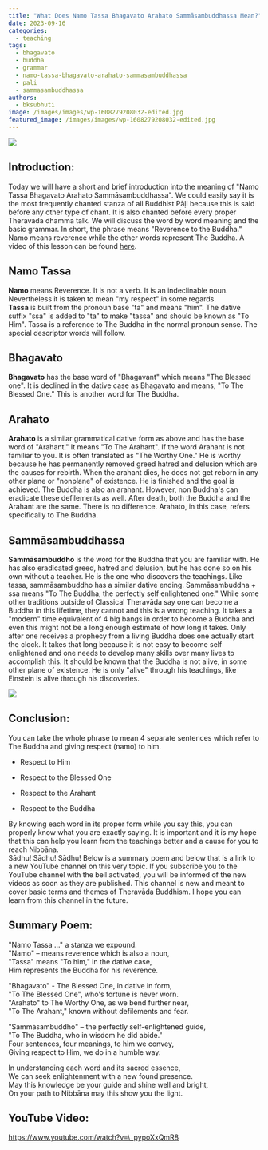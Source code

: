 ```yaml
---
title: "What Does Namo Tassa Bhagavato Arahato Sammāsambuddhassa Mean?"
date: 2023-09-16
categories: 
  - teaching
tags: 
  - bhagavato
  - buddha
  - grammar
  - namo-tassa-bhagavato-arahato-sammasambuddhassa
  - paḷi
  - sammasambuddhassa
authors: 
  - bksubhuti
image: /images/images/wp-1608279208032-edited.jpg
featured_image: /images/images/wp-1608279208032-edited.jpg
---
```


![](/images/namo-cover.png)

## Introduction:

Today we will have a short and brief introduction into the meaning of "Namo Tassa Bhagavato Arahato Sammāsambuddhassa". We could easily say it is the most frequently chanted stanza of all Buddhist Pāḷi because this is said before any other type of chant. It is also chanted before every proper Theravāda dhamma talk. We will discuss the word by word meaning and the basic grammar. In short, the phrase means "Reverence to the Buddha." Namo means reverence while the other words represent The Buddha. A video of this lesson can be found [here](https://www.youtube.com/watch?v=_pypoXxQmR8).

## Namo Tassa

**Namo** means Reverence. It is not a verb. It is an indeclinable noun. Nevertheless it is taken to mean "my respect" in some regards.  
**Tassa** is built from the pronoun base "ta" and means "him". The dative suffix "ssa" is added to "ta" to make "tassa" and should be known as "To Him". Tassa is a reference to The Buddha in the normal pronoun sense. The special descriptor words will follow.

## Bhagavato

**Bhagavato** has the base word of "Bhagavant" which means "The Blessed one". It is declined in the dative case as Bhagavato and means, "To The Blessed One." This is another word for The Buddha.

## Arahato

**Arahato** is a similar grammatical dative form as above and has the base word of "Arahant." It means "To The Arahant". If the word Arahant is not familiar to you. It is often translated as "The Worthy One." He is worthy because he has permanently removed greed hatred and delusion which are the causes for rebirth. When the arahant dies, he does not get reborn in any other plane or "nonplane" of existence. He is finished and the goal is achieved. The Buddha is also an arahant. However, non Buddha's can eradicate these defilements as well. After death, both the Buddha and the Arahant are the same. There is no difference. Arahato, in this case, refers specifically to The Buddha.  

## Sammāsambuddhassa

**Sammāsambuddho** is the word for the Buddha that you are familiar with. He has also eradicated greed, hatred and delusion, but he has done so on his own without a teacher. He is the one who discovers the teachings. Like tassa, sammāsambuddho has a similar dative ending. Sammāsambuddha + ssa means "To The Buddha, the perfectly self enlightened one." While some other traditions outside of Classical Theravāda say one can become a Buddha in this lifetime, they cannot and this is a wrong teaching. It takes a "modern" time equivalent of 4 big bangs in order to become a Buddha and even this might not be a long enough estimate of how long it takes. Only after one receives a prophecy from a living Buddha does one actually start the clock. It takes that long because it is not easy to become self enlightened and one needs to develop many skills over many lives to accomplish this. It should be known that the Buddha is not alive, in some other plane of existence. He is only "alive" through his teachings, like Einstein is alive through his discoveries.

![](/images/wp-1608279208032-edited.jpg)

## Conclusion:

You can take the whole phrase to mean 4 separate sentences which refer to The Buddha and giving respect (namo) to him.

- Respect to Him

- Respect to the Blessed One

- Respect to the Arahant

- Respect to the Buddha

By knowing each word in its proper form while you say this, you can properly know what you are exactly saying. It is important and it is my hope that this can help you learn from the teachings better and a cause for you to reach Nibbāna.  
Sādhu! Sādhu! Sādhu! Below is a summary poem and below that is a link to a new YouTube channel on this very topic. If you subscribe you to the YouTube channel with the bell activated, you will be informed of the new videos as soon as they are published. This channel is new and meant to cover basic terms and themes of Theravāda Buddhism. I hope you can learn from this channel in the future.

## Summary Poem:

"Namo Tassa ..." a stanza we expound.  
"Namo" – means reverence which is also a noun,  
"Tassa" means "To him," in the dative case,  
Him represents the Buddha for his reverence.

"Bhagavato" - The Blessed One, in dative in form,  
"To The Blessed One", who's fortune is never worn.  
"Arahato" to The Worthy One, as we bend further near,  
"To The Arahant," known without defilements and fear.

"Sammāsambuddho" – the perfectly self-enlightened guide,  
"To The Buddha, who in wisdom he did abide."  
Four sentences, four meanings, to him we convey,  
Giving respect to Him, we do in a humble way.

In understanding each word and its sacred essence,  
We can seek enlightenment with a new found presence.  
May this knowledge be your guide and shine well and bright,  
On your path to Nibbāna may this show you the light.

## YouTube Video:

https://www.youtube.com/watch?v=\_pypoXxQmR8